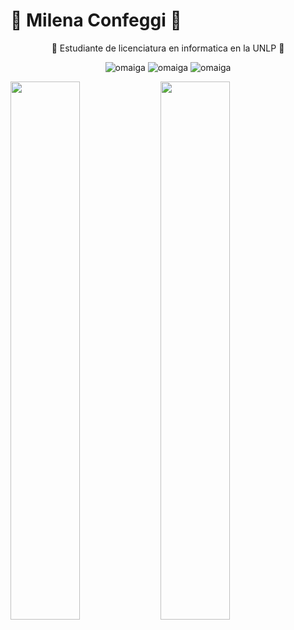 
# 🩷 Milena Confeggi 🩷 


<p align="center">
  🩷 Estudiante de licenciatura en informatica en la UNLP 🩷
</p>
    
<p align="center">
  <img src= "https://i.pinimg.com/236x/3c/f6/34/3cf6344a1ae8a2da432703da076e8cbe.jpg" alt = "omaiga"/>
  <img src= "https://i.pinimg.com/236x/c6/91/6e/c6916e6b5855003652948b7bd87cce1f.jpg" alt = "omaiga"/>
  <img src= "https://i.pinimg.com/236x/3b/2a/b2/3b2ab22733b1f444eebad8552c1e0f2c.jpg" alt = "omaiga"/>
</p>

 <img align= "left" width= "47%" src= "https://github-readme-stats.vercel.app/api?username=MilenaConfeggi&show_icons=true&theme=synthwave" />
 <img align= "left" width= "47%" src= "https://github-readme-stats.vercel.app/api/top-langs/?username=MilenaConfeggi&layout=compact&theme=synthwave" />


